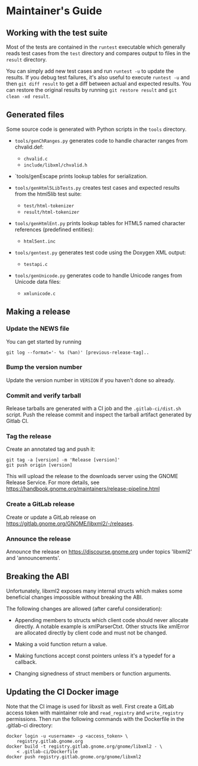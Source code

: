 # Maintainer's Guide

## Working with the test suite

Most of the tests are contained in the `runtest` executable which
generally reads test cases from the `test` directory and compares output
to files in the `result` directory.

You can simply add new test cases and run `runtest -u` to update the
results. If you debug test failures, it's also useful to execute
`runtest -u` and then `git diff result` to get a diff between actual and
expected results. You can restore the original results by running
`git restore result` and `git clean -xd result`.

## Generated files

Some source code is generated with Python scripts in the `tools`
directory.

- `tools/genChRanges.py` generates code to handle character ranges
  from chvalid.def:
  - `chvalid.c`
  - `include/libxml/chvalid.h`

- `tools/genEscape prints lookup tables for serialization.

- `tools/genHtml5LibTests.py` creates test cases and expected results
  from the html5lib test suite:
  - `test/html-tokenizer`
  - `result/html-tokenizer`

- `tools/genHtmlEnt.py` prints lookup tables for HTML5 named character
  references (predefined entities):
  - `html5ent.inc`

- `tools/gentest.py` generates test code using the Doxygen XML output:
  - `testapi.c`

- `tools/genUnicode.py` generates code to handle Unicode ranges
  from Unicode data files:
  - `xmlunicode.c`

## Making a release

### Update the NEWS file

You can get started by running

    git log --format='- %s (%an)' [previous-release-tag]..

### Bump the version number

Update the version number in `VERSION` if you haven't done so already.

### Commit and verify tarball

Release tarballs are generated with a CI job and the `.gitlab-ci/dist.sh`
script. Push the release commit and inspect the tarball artifact generated
by Gitlab CI.

### Tag the release

Create an annotated tag and push it:

    git tag -a [version] -m 'Release [version]'
    git push origin [version]

This will upload the release to the downloads server using the GNOME
Release Service. For more details, see
<https://handbook.gnome.org/maintainers/release-pipeline.html>

### Create a GitLab release

Create or update a GitLab release on
<https://gitlab.gnome.org/GNOME/libxml2/-/releases>.

### Announce the release

Announce the release on https://discourse.gnome.org under topics 'libxml2'
and 'announcements'.

## Breaking the ABI

Unfortunately, libxml2 exposes many internal structs which makes some
beneficial changes impossible without breaking the ABI.

The following changes are allowed (after careful consideration):

- Appending members to structs which client code should never allocate
  directly. A notable example is xmlParserCtxt. Other structs like
  xmlError are allocated directly by client code and must not be changed.

- Making a void function return a value.

- Making functions accept const pointers unless it's a typedef for a
  callback.

- Changing signedness of struct members or function arguments.

## Updating the CI Docker image

Note that the CI image is used for libxslt as well. First create a
GitLab access token with maintainer role and `read_registry` and
`write_registry` permissions. Then run the following commands with the
Dockerfile in the .gitlab-ci directory:

    docker login -u <username> -p <access_token> \
        registry.gitlab.gnome.org
    docker build -t registry.gitlab.gnome.org/gnome/libxml2 - \
        < .gitlab-ci/Dockerfile
    docker push registry.gitlab.gnome.org/gnome/libxml2

